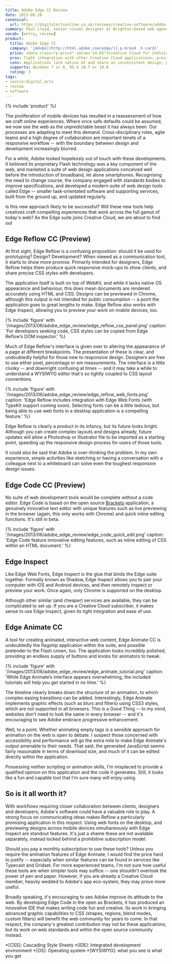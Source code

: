 ```yaml
---
title: Adobe Edge CC Review
date: 2013-06-20
canonical:
  url: https://digitalartsonline.co.uk/reviews/creative-software/adobe-edge-review/
summary: Paul Lloyd, senior visual designer at Brighton-based web agency Clearleft, is impressed with Adobe's new web design software tools -- but it faces strong competition.
vocab: [entry, review]
product:
  title: Adobe Edge CC
  company: '[Adobe](http://html.adobe.com/edge/){.p-brand .h-card}'
  price: <data class="p-price" value="14.65">Creative Cloud for individuals from £14.65+VAT/month</data>. <data class="p-price" value="37.11">Creative Cloud for teams from £37.11+VAT/month</data>
  pros: Tight integration with other Creative Cloud applications; preview design and code easily on iOS and Android devices; use web fonts on your desktop; powerful animation tools.
  cons: Applications lack native UI and share an inconsistent design; preview functions limited to Chrome browser; applications not available to purchase separately.
  supports: Windows 7 or 8, OS X 10.7 or 10.8
  rating: 3
tags:
- source:digital_arts
- review
- software
---
```

{% include 'product' %}

The proliferation of mobile devices has resulted in a reassessment of how we craft online experiences. Where once safe defaults could be assumed, we now see the web as the unpredictable beast it has always been. Our processes are adapting to meet this demand. Cross-disciplinary roles, agile teams and a high degree of collaboration are important tenets of a responsive workflow -- with the boundary between design and development increasingly blurred.

For a while, Adobe looked hopelessly out of touch with these developments. It believed its proprietary Flash technology was a key component of the web, and marketed a suite of web design applications conceived well before the introduction of broadband, let alone smartphones. Recognising the need to change course, the company engaged with standards bodies to improve specifications, and developed a modern suite of web design tools called Edge -- smaller task-orientated software and supporting services, built from the ground up, and updated regularly.

Is this new approach likely to be successful? Will these new tools help creatives craft compelling experiences that work across the full gamut of today's web? As the Edge suite joins Creative Cloud, we are about to find out

## Edge Reflow CC (Preview)

At first sight, Edge Reflow is a confusing proposition: should it be used for prototyping? Design? Development? When viewed as a communication tool, it starts to show more promise. Primarily intended for designers, Edge Reflow helps them produce quick responsive mock-ups to show clients, and share precise CSS styles with developers.

The application itself is built on top of WebKit, and while it lacks native OS appearance and behaviour, this does mean documents are rendered accurately using HTML and CSS. Designs can be previewed in Chrome, although this output is not intended for public consumption -- a point the application goes to great lengths to make. Edge Reflow also works with Edge Inspect, allowing you to preview your work on mobile devices, too.

{% include 'figure' with '/images/2013/06/adobe_edge_review/edge_reflow_css_panel.png'
  caption: 'For developers seeking code, CSS styles can be copied from Edge Reflow’s DOM inspector.'
%}

Much of Edge Reflow's interface is given over to altering the appearance of a page at different breakpoints. The presentation of these is clear, and undoubtedly helpful for those new to responsive design. Designers are free to use either pixel, percentage or em measurements. The interface is a little clunky -- and downright confusing at times -- and it may take a while to understand a WYSIWYG editor that's so tightly coupled to CSS layout conventions.

{% include 'figure' with '/images/2013/06/adobe_edge_review/edge_reflow_web_fonts.png'
  caption: 'Edge Reflow includes integration with Edge Web Fonts (with TypeKit support coming soon). Selecting fonts can be a little tedious, but being able to use web fonts in a desktop application is a compelling feature.'
%}

Edge Reflow is clearly a product in its infancy, but its future looks bright. Although you can create complex layouts and designs already, future updates will allow a Photoshop or Illustrator file to be imported as a starting point, speeding up the responsive design process for users of those tools.

It could also be said that Adobe is over-thinking the problem. In my own experience, simple activities like sketching or having a conversation with a colleague next to a whiteboard can solve even the toughest responsive design issues.

## Edge Code CC (Preview)

No suite of web development tools would be complete without a code editor. Edge Code is based on the open source [Brackets][1] application, a genuinely innovative text editor with unique features such as live previewing in the browser (again, this only works with Chrome) and quick inline editing functions. It's still in beta.

{% include 'figure' with '/images/2013/06/adobe_edge_review/edge_code_quick_edit.png'
  caption: 'Edge Code feature innovative editing features, such as inline editing of CSS within an HTML document.'
%}

## Edge Inspect

Like Edge Web Fonts, Edge Inspect is the glue that binds the Edge suite together. Formally known as Shadow, Edge Inspect allows you to pair your computer with iOS and Android devices, and then remotely inspect or preview your work. Once again, only Chrome is supported on the desktop.

Although other similar (and cheaper) services are available, they can be complicated to set up. If you are a Creative Cloud subscriber, it makes sense to use Edge Inspect, given its tight integration and ease of use.

## Edge Animate CC

A tool for creating animated, interactive web content, Edge Animate CC is undoubtedly the flagship application within the suite, and possible pretender to the Flash crown, too. The application looks incredibly polished, providing an endless supply of buttons and knobs for animators to tweak.

{% include 'figure' with '/images/2013/06/adobe_edge_review/edge_animate_tutorial.png'
  caption: 'While Edge Animate’s interface appears overwhelming, the included tutorials will help you get started in no time.'
%}

The timeline clearly breaks down the structure of an animation, to which complex easing transitions can be added. Interestingly, Edge Animate implements graphic effects (such as blurs and filters) using CSS3 styles, which are not supported in all browsers. This is a Good Thing -- to my mind, websites don't need to look the same in every browser -- and it's encouraging to see Adobe embrace progressive enhancement.

Well, to a point. Whether animating empty tags is a sensible approach for animation on the web is open to debate. I suspect those concerned with accessibility and performance will go the extra mile to make Edge Animate's output amenable to their needs. That said, the generated JavaScript seems fairly reasonable in terms of download size, and much of it can be edited directly within the application.

Possessing neither scripting or animation skills, I'm misplaced to provide a qualified opinion on this application and the code it generates. Still, it looks like a fun and capable tool that I'm sure many will enjoy using.

## So is it all worth it?

With workflows requiring closer collaboration between clients, designers and developers, Adobe's software could have a valuable role to play. A strong focus on communicating ideas makes Reflow a particularly promising application in this respect. Using web fonts on the desktop, and previewing designs across mobile devices simultaneously with Edge Inspect are standout features. It's just a shame these are not available separately, instead locked behind a prohibitive subscription model.

Should you pay a monthly subscription to use these tools? Unless you require the animation features of Edge Animate, I would find the price hard to justify -- especially when similar features can be found in services like Typecast and Gridset. For more experienced teams, I'm not sure how useful these tools are when simpler tools may suffice -- one shouldn't overlook the power of pen and paper. However, if you are already a Creative Cloud member, heavily wedded to Adobe's app eco-system, they may prove more useful.

Broadly speaking, it's encouraging to see Adobe improve its attitude to the web. By developing Edge Code in the open as Brackets, it has produced an innovative IDE that makes writing code fun and creative. Its work in bringing advanced graphic capabilities to CSS (shapes, regions, blend modes, custom filters) will benefit the web community for years to come. In that respect, the company's greatest contribution may not be these applications, but its work on web standards and within the open source community instead.

[1]: http://brackets.io

*[CSS]: Cascading Style Sheets
*[IDE]: Integrated development environment
*[OS]: Operating system
*[WYSIWYG]: what you see is what you get
